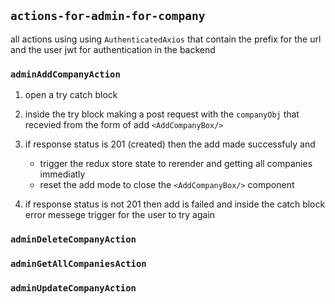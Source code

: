 ## `actions-for-admin-for-company`

all actions using using `AuthenticatedAxios` that contain the prefix for the url and the user jwt for authentication in the backend

### `adminAddCompanyAction`

1. open a try catch block
2. inside the try block making a post request with the `companyObj` that
   recevied from the form of add `<AddCompanyBox/>`
3. if response status is 201 (created) then the add made successfuly and

   - trigger the redux store state to rerender and getting all companies immediatly
   - reset the add mode to close the `<AddCompanyBox/>` component

4. if response status is not 201 then add is failed and inside the catch block error messege trigger
   for the user to try again

### `adminDeleteCompanyAction`

### `adminGetAllCompaniesAction`

### `adminUpdateCompanyAction`
